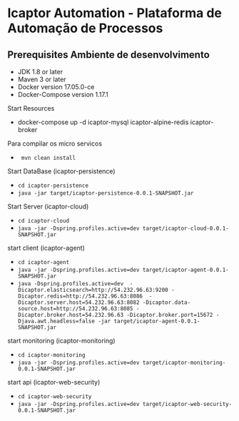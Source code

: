 # Icaptor Automation - Plataforma de Automação de Processos

## Prerequisites Ambiente de desenvolvimento
- JDK 1.8 or later
- Maven 3 or later
- Docker version 17.05.0-ce
- Docker-Compose version 1.17.1

Start Resources
- docker-compose up -d icaptor-mysql icaptor-alpine-redis icaptor-broker

Para compilar os micro servicos
-  ``` mvn clean install```

Start DataBase (icaptor-persistence)
-  ```cd icaptor-persistence``` 
-  ```java -jar target/icaptor-persistence-0.0.1-SNAPSHOT.jar``` 

Start Server (icaptor-cloud)
-  ```cd icaptor-cloud``` 
-  ```java -jar -Dspring.profiles.active=dev target/icaptor-cloud-0.0.1-SNAPSHOT.jar``` 

start client (icaptor-agent)
- ```cd icaptor-agent```
- ```java -jar -Dspring.profiles.active=dev target/icaptor-agent-0.0.1-SNAPSHOT.jar```
- ```java -Dspring.profiles.active=dev  -Dicaptor.elasticsearch=http://54.232.96.63:9200 -Dicaptor.redis=http://54.232.96.63:8086  -Dicaptor.server.host=54.232.96.63:8082 -Dicaptor.data-source.host=http://54.232.96.63:8085 -Dicaptor.broker.host=54.232.96.63 -Dicaptor.broker.port=15672 -Djava.awt.headless=false -jar target/icaptor-agent-0.0.1-SNAPSHOT.jar```

start monitoring (icaptor-monitoring)
- ```cd icaptor-monitoring```
- ```java -jar -Dspring.profiles.active=dev target/icaptor-monitoring-0.0.1-SNAPSHOT.jar```

start api (icaptor-web-security)
- ```cd icaptor-web-security```
- ```java -jar -Dspring.profiles.active=dev target/icaptor-web-security-0.0.1-SNAPSHOT.jar```


